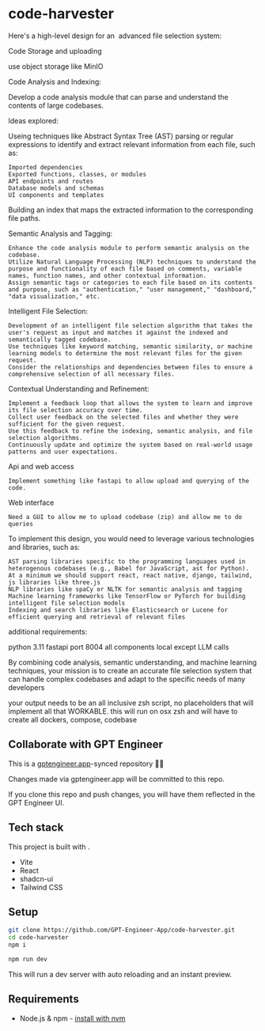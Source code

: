 # code-harvester

Here's a high-level design for an  advanced file selection system:








Code Storage and uploading




use object storage like MinIO




Code Analysis and Indexing:




Develop a code analysis module that can parse and understand the contents of large codebases. 








Ideas explored:








Useing techniques like Abstract Syntax Tree (AST) parsing or regular expressions to identify and extract relevant information from each file, such as:




	Imported dependencies
	Exported functions, classes, or modules
	API endpoints and routes
	Database models and schemas
	UI components and templates








Building an index that maps the extracted information to the corresponding file paths.








Semantic Analysis and Tagging:




	Enhance the code analysis module to perform semantic analysis on the codebase.
	Utilize Natural Language Processing (NLP) techniques to understand the purpose and functionality of each file based on comments, variable names, function names, and other contextual information.
	Assign semantic tags or categories to each file based on its contents and purpose, such as "authentication," "user management," "dashboard," "data visualization," etc.








Intelligent File Selection:




	Development of an intelligent file selection algorithm that takes the user's request as input and matches it against the indexed and semantically tagged codebase.
	Use techniques like keyword matching, semantic similarity, or machine learning models to determine the most relevant files for the given request.
	Consider the relationships and dependencies between files to ensure a comprehensive selection of all necessary files.








Contextual Understanding and Refinement:




	Implement a feedback loop that allows the system to learn and improve its file selection accuracy over time.
	Collect user feedback on the selected files and whether they were sufficient for the given request.
	Use this feedback to refine the indexing, semantic analysis, and file selection algorithms.
	Continuously update and optimize the system based on real-world usage patterns and user expectations.








Api and web access




	Implement something like fastapi to allow upload and querying of the code. 








Web interface




	Need a GUI to allow me to upload codebase (zip) and allow me to do queries








To implement this design, you would need to leverage various technologies and libraries, such as:




	AST parsing libraries specific to the programming languages used in heterogenous codebases (e.g., Babel for JavaScript, ast for Python). At a minimum we should support react, react native, django, tailwind, js libraries like three.js
	NLP libraries like spaCy or NLTK for semantic analysis and tagging
	Machine learning frameworks like TensorFlow or PyTorch for building intelligent file selection models
	Indexing and search libraries like Elasticsearch or Lucene for efficient querying and retrieval of relevant files




additional requirements:




python 3.11
fastapi port 8004
all components local except LLM calls 








By combining code analysis, semantic understanding, and machine learning techniques, your mission is to create an accurate file selection system that can handle complex codebases and adapt to the specific needs of many developers




your output needs to be an all inclusive zsh script, no placeholders that will implement all that WORKABLE. this will run on osx zsh and will have to create all dockers, compose, codebase

## Collaborate with GPT Engineer

This is a [gptengineer.app](https://gptengineer.app)-synced repository 🌟🤖

Changes made via gptengineer.app will be committed to this repo.

If you clone this repo and push changes, you will have them reflected in the GPT Engineer UI.

## Tech stack

This project is built with .

- Vite
- React
- shadcn-ui
- Tailwind CSS

## Setup

```sh
git clone https://github.com/GPT-Engineer-App/code-harvester.git
cd code-harvester
npm i
```

```sh
npm run dev
```

This will run a dev server with auto reloading and an instant preview.

## Requirements

- Node.js & npm - [install with nvm](https://github.com/nvm-sh/nvm#installing-and-updating)
